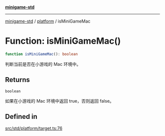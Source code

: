 [**minigame-std**](../../../README.md)

***

[minigame-std](../../../README.md) / [platform](../README.md) / isMiniGameMac

# Function: isMiniGameMac()

```ts
function isMiniGameMac(): boolean
```

判断当前是否在小游戏的 Mac 环境中。

## Returns

`boolean`

如果在小游戏的 Mac 环境中返回 true，否则返回 false。

## Defined in

[src/std/platform/target.ts:76](https://github.com/JiangJie/minigame-std/blob/ddafbfd7359780ec38a81aeff021a80d33e07eb0/src/std/platform/target.ts#L76)
